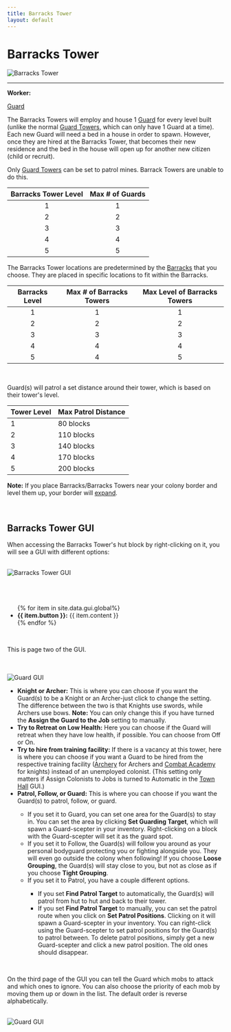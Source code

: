 ```yaml
---
title: Barracks Tower
layout: default
---
```

# Barracks Tower

<div class="infobox box text-center">
    <img src="../../assets/images/buildings/barrackstower.png" alt="Barracks Tower" />
    <hr />
    <div class="row section-text text-left">
        <div class="col">
        <p><strong>Worker:</strong></p>
        </div>
        <div class="col">
        <p><a href="../workers/guard">Guard</a></p>
        </div>
    </div>
</div>

The Barracks Towers will employ and house 1 [Guard](../../source/workers/guard) for every level built (unlike the normal [Guard Towers](../../source/buildings/guardtower), which can only have 1 Guard at a time). Each new Guard will need a bed in a house in order to spawn. However, once they are hired at the Barracks Tower, that becomes their new residence and the bed in the house will open up for another new citizen (child or recruit).

Only [Guard Towers](../../source/buildings/guardtower) can be set to patrol mines. Barrack Towers are unable to do this.


| Barracks Tower Level | Max # of Guards |
| :----: | :----: |
| 1 | 1 |
| 2 | 2 |
| 3 | 3 |
| 4 | 4 |
| 5 | 5 |


The Barracks Tower locations are predetermined by the [Barracks](../../source/buildings/barracks) that you choose. They are placed in specific locations to fit within the Barracks. 


| Barracks Level | Max # of Barracks Towers | Max Level of Barracks Towers |
| :----: | :----: | :----: |
| 1 | 1 | 1 |
| 2 | 2 | 2 |
| 3 | 3 | 3 |
| 4 | 4 | 4 |
| 5 | 4 | 5 |

<br>

Guard(s) will patrol a set distance around their tower, which is based on their tower's level.

| Tower Level | Max Patrol Distance |
| ----------- | ------------------- |
| 1 | 80 blocks |
| 2 | 110 blocks |
| 3 | 140 blocks |
| 4 | 170 blocks |
| 5 | 200 blocks |

<strong>Note:</strong> If you place Barracks/Barracks Towers near your colony border and level them up, your border will [expand](../../source/systems/border).

<br>

## Barracks Tower GUI

When accessing the Barracks Tower's hut block by right-clicking on it, you will see a GUI with different options:

  <br>
  <div class="row">
    <div class="col-sm-12 col-md">
      <img src="../../assets/images/gui/barrackstowergui1.png" class="img-fluid mx-auto" alt="Barracks Tower GUI">
    </div>
    <div class="col-sm-12 col-md"><br><br>
      <br>
      <ul>
        {% for item in site.data.gui.global%}
          <li><strong>{{ item.button }}:</strong> {{ item.content }}</li>
        {% endfor %}
      </ul>  
    </div>
  </div>
  <br>

  This is page two of the GUI.

  <br>

  <div class="row">
    <div class="col-sm-12 col-md">
      <br>
      <img src="../../assets/images/gui/barrackstowergui2.png" class="img-fluid mx-auto" alt="Guard GUI">
    </div>
    <div class="col-sm-12 col-md">
      <ul>
          <li><strong>Knight or Archer:</strong> This is where you can choose if you want the Guard(s) to be a Knight or an Archer-just click to change the setting. The difference between the two is that Knights use swords, while Archers use bows. <b>Note:</b> You can only change this if you have turned the <strong>Assign the Guard to the Job</strong> setting to manually.</li>
          <li><strong>Try to Retreat on Low Health:</strong> Here you can choose if the Guard will retreat when they have low health, if possible. You can choose from Off or On.</li>
          <li><strong>Try to hire from training facility:</strong> If there is a vacancy at this tower, here is where you can choose if you want a Guard to be hired from the respective training facility (<a href="../../source/buildings/archery">Archery</a> for Archers and <a href="../../source/buildings/combatacademy"> Combat Academy</a> for knights) instead of an unemployed colonist. (This setting only matters if Assign Colonists to Jobs is turned to Automatic in the <a href="../../source/buildings/townhall"> Town Hall</a> GUI.)</li>
          <li><strong>Patrol, Follow, or Guard:</strong> This is where you can choose if you want the Guard(s) to patrol, follow, or guard.</li>      
          <ul>
          <li>If you set it to Guard, you can set one area for the Guard(s) to stay in. You can set the area by clicking <b>Set Guarding Target</b>, which will spawn a Guard-scepter in your inventory. Right-clicking on a block with the Guard-scepter will set it as the guard spot. </li>
          <li>If you set it to Follow, the Guard(s) will follow you around as your personal bodyguard protecting you or fighting alongside you. They will even go outside the colony when following! If you choose <b>Loose Grouping</b>, the Guard(s) will stay close to you, but not as close as if you choose <b>Tight Grouping</b>.</li>
          <li>If you set it to Patrol, you have a couple different options. </li>
          <ul>
              <li>If you set <strong>Find Patrol Target</strong> to automatically, the Guard(s) will patrol from hut to hut and back to their tower.</li>
              <li>If you set <strong>Find Patrol Target</strong> to manually, you can set the patrol route when you click on <b>Set Patrol Positions</b>. Clicking on it will spawn a Guard-scepter in your inventory. You can right-click using the Guard-scepter to set patrol positions for the Guard(s) to patrol between. To delete patrol positions, simply get a new Guard-scepter and click a new patrol position. The old ones should disappear.</li>
        </ul>
      </ul>
    </ul>
  </div>
</div>
  <br>

  On the third page of the GUI you can tell the Guard which mobs to attack and which ones to ignore. You can also choose the priority of each mob by moving them up or down in the list. The default order is reverse alphabetically.
  <div class="row">
    <div class="col-sm-12 col-md">
      <br>
      <img src="../../assets/images/gui/barrackstowergui3.png" class="img-fluid mx-auto" alt="Guard GUI">
    </div>
    <div class="col-sm-12 col-md">
  </div>
</div>
